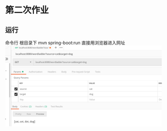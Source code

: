 # 第二次作业

## 运行
命令行 根目录下 mvn spring-boot:run
直接用浏览器进入网址
![postman](https://github.com/zsh99/sjtu-grade2/blob/master/wordladder2.0/images/1.png?raw=true)
